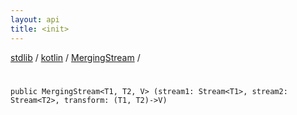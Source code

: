 ```yaml
---
layout: api
title: <init>
---
```

[stdlib](../../index.html) / [kotlin](../index.html) / [MergingStream](index.html) / [<init>](_init_.html)

# <init>

```
public MergingStream<T1, T2, V> (stream1: Stream<T1>, stream2: Stream<T2>, transform: (T1, T2)->V)
```
